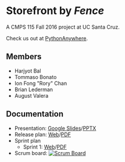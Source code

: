 
# Storefront by *Fence*
A CMPS 115 Fall 2016 project at UC Santa Cruz.

Check us out at [PythonAnywhere](https://fence.pythonanywhere.com).

## Members
* Harjyot Bal
* Tommaso Bonato
* Ion Fong "Rory" Chan
* Brian Lederman
* August Valera

## Documentation
* Presentation: [Google Slides](https://docs.google.com/presentation/d/12FC7L3qjBPTURlRjZnUYxmHMhlFeNLSTxkpVp7d3uiE)/[PPTX](docs/presentation.pptx)
* Release plan: [Web](docs/release.md)/[PDF](https://gitprint.com/Fence-UCSC/Storefront/blob/master/docs/release.md)
* Sprint plan
  * Sprint 1: [Web](docs/sprint1.md)/[PDF](https://gitprint.com/Fence-UCSC/Storefront/blob/master/docs/sprint1.md)
* Scrum board: [![Scrum Board](https://badge.waffle.io/Fence-UCSC/Storefront.png?label=Ready&title=Ready)](https://waffle.io/Fence-UCSC/Storefront)
